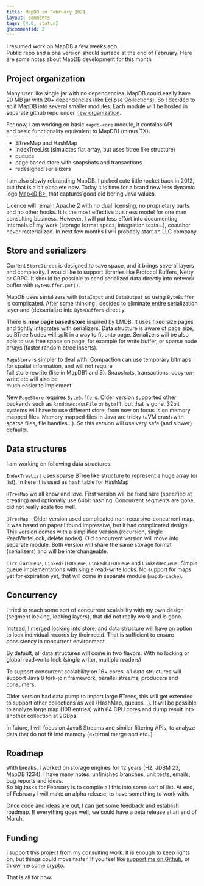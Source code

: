 ```yaml
---
title: MapDB in February 2021
layout: comments
tags: [4.0, status]
ghcommentid: 2
---
```


I resumed work on MapDB a few weeks ago.  
Public repo and alpha version should surface at the end of February.
Here are some notes about MapDB development for this month 

Project organization
----------

Many user like single jar with no dependencies. 
MapDB could easily have 20 MB jar with 20+ dependencies (like Eclipse Collections). 
So I decided to split MapDB into several smaller modules.
Each module will be hosted in separate github repo under [new organization](https://github.com/mapdb).

For now, I am working on basic `mapdb-core` module, it contains API  
and basic functionality equivalent to MapDB1 (minus TX): 

- BTreeMap and HashMap
- IndexTreeList (simulates flat array, but uses btree like structure)  
- queues   
- page based store with snapshots and transactions
- redesigned serializers


I am also slowly rebranding MapDB.
I picked cute little rocket back in 2012, but that is a bit obsolete now. 
Today it is time for a brand new less dynamic logo [Map<D,B>](https://logocaster.com/logo-design/Map%26lt%3BD%2CB%26gt%3B?seed=601469432&compoundIndex=),
that captures good old boring Java values.


Licence will remain Apache 2  with no dual licensing, no proprietary parts and no other hooks.
It is the most effective business model for one man consulting business.
However, I will put less effort into documenting internals of my work (storage format specs, integration tests...), coauthor never materialized. 
In next few months I will probably start an LLC company. 


Store and serializers
-----------

Current `StoreDirect` is designed to save space, and it brings several layers and complexity.
I would like to support libraries like Protocol Buffers, Netty or GRPC.
It should be possible to send serialized data directly into network buffer with `ByteBuffer.put()`.

MapDB uses serializers with `DataInput` and `DataOutput` so using `ByteBuffer` is complicated.
After some thinking I decided to eliminate entire serialization layer 
and (de)serialize into `ByteBuffer`s directly.
 
There is **new page based store** inspired by LMDB. It uses fixed
size pages and tightly integrates with serializers. Data structure is aware of page size,
so  BTree Nodes will split in a way to fit onto page. 
Serializers will be also able to use free space on page, for example for write buffer, 
or sparse node arrays (faster random btree inserts).

`PageStore` is simpler to deal with. Compaction can use temporary bitmaps for spatial information, and will not require  
full store rewrite (like in MapDB1 and 3). Snapshots, transactions, copy-on-write etc will also be  
much easier to implement.

New `PageStore` requires `ByteBuffer`s. Older version supported other 
backends such as `RandomAccessFile` or `byte[]`, but that is gone. 32bit systems will have to use different store, from now on focus is on memory mapped files. 
Memory mapped files in Java are tricky (JVM crash with sparse files, file handles...). 
So this version will use very safe (and slower) defaults. 



Data structures
---------------

I am working on following data structures:

`IndexTreeList` uses sparse BTree like structure to represent a huge array (or list). In here it is used as hash table for HashMap
  
`HTreeMap` we all know and love. First version will be fixed size (specified at creating) and optionally use 64bit hashing. Concurrent segments are gone, did not really scale too well. 

`BTreeMap` - Older version used complicated non-recursive-concurrent map. It was based on paper I found impressive,
but it had complicated design.  This version comes with a simplified version (recursion, single ReadWriteLock, delete nodes).
Old concurrent version will move into separate module. 
Both version will share the same storage format (serializers) and will be interchangeable.

`CircularQueue`, `LinkedFIFOQueue`, `LinkedLIFOQueue` and `LinkedDequeue`. Simple queue implementations with single read-write locks. 
No support for maps yet for expiration yet, that will come in separate module (`mapdb-cache`). 

Concurrency
----------

I tried to reach some sort of concurrent scalability with my own design (segment locking, locking layers), that did not really work and is gone.

Instead, I merged locking into store, and data structure will have an option to lock individual 
records by their recid. That is sufficient to ensure consistency in concurrent environment. 

By default, all data structures will come in two flavors. With no locking or global read-write lock (single writer, multiple readers)

To support concurrent scalability on 16+ cores, all data structures will support Java 8 fork-join framework, parallel streams, producers and consumers.

Older version had data pump to import large BTrees, this will get extended to support other collections as well (HashMap, queues...).
It will be possible to analyze large map (10B entries) with 64 CPU cores and dump result into another collection at 2GBps

In future, I will focus on Java8 Streams and similar filtering APIs, to analyze data that do not fit into memory (external merge sort etc..)

Roadmap
--------
With breaks, I worked on storage engines for 12 years (H2, JDBM 23, MapDB 1234). 
I have many notes, unfinished branches, unit tests, emails, bug reports and ideas.  
So big tasks for February is to compile all this into some sort of list. 
At end, of February I will make an alpha release, to have something to work with.

Once code and ideas are out, I can get some feedback and establish roadmap. 
If everything goes well, we could have a beta release at an end of March.


Funding
---------

I support this project from my consulting work. It is enough to keep lights on, but things could move faster. 
If you feel like [support me on Github](https://github.com/sponsors/jankotek), or throw me some [crypto](mailto:jan@kotek.net).  

That is all for now.






